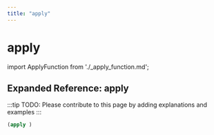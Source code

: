 ```yaml
---
title: "apply"
---
```


# apply

import ApplyFunction from './_apply_function.md';

<ApplyFunction />

## Expanded Reference: apply

:::tip
TODO: Please contribute to this page by adding explanations and examples
:::

```lisp
(apply )
```
